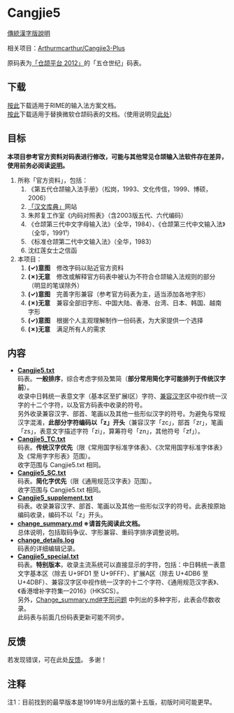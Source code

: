 # Cangjie5

[傳統漢字版說明](https://github.com/Jackchows/Cangjie5/blob/master/README.md)

相关项目：[Arthurmcarthur/Cangjie3-Plus](https://github.com/Arthurmcarthur/Cangjie3-Plus)

原码表为[「仓颉平台 2012」](https://chinesecj.com/forum/forum.php?mod=viewthread&tid=2596)的「五仓世纪」码表。

## 下载
[按此](https://github.com/Jackchows/Cangjie5/releases/download/v3.0/RimeData_20231117_Cangjie5.7z)下载适用于RIME的输入法方案文档。<br />
[按此](https://github.com/Jackchows/Cangjie5/releases/download/v3.0/MSCJData_20231117_Cangjie5.7z)下载适用于替换微软仓颉码表的文档。（使用说明见[此处](http://www.chinesecj.com/forum/forum.php?mod=viewthread&tid=194346)）

## 目标

**本项目参考官方资料对码表进行修改，可能与其他常见仓颉输入法软件存在差异，使用前务必阅读[说明](https://github.com/Jackchows/Cangjie5/blob/master/change_summary.md#%E4%B8%BB%E8%A6%81%E6%94%B9%E7%A2%BC%E8%AA%AA%E6%98%8E%E5%8F%8A%E7%88%AD%E8%AD%B0%E5%8F%96%E7%A2%BC)。**<br />
1. 所称「官方资料」，包括：
	1. 《第五代仓颉输入法手册》（松岗，1993、文化传信，1999、博硕，2006）
	2. [「汉文库典」](http://chidic.eduhk.hk/)网站
	3. 朱邦复工作室《内码对照表》（含2003版五代、六代编码）
	4. 《仓颉第三代中文字母输入法》（全华，1984）、《仓颉第三代中文输入法》（全华，1991¹）
	5. 《标准仓颉第二代中文输入法》（全华，1983）
	6. 沈红莲女士之信函
2. 本项目：
	1. **(✓)意图**　修改字码以贴近官方资料
	2. **(✗)无意**　修改或解释官方码表中被认为不符合仓颉输入法规则的部分（明显的笔误除外）
	3. **(✓)意图**　完善字形兼容（参考官方码表为主，适当添加各地字形）
	4. **(✗)无意**　兼容全部旧字形、中国大陆、香港、台湾、日本、韩国、越南字形
	5. **(✓)意图**　根据个人主观理解制作一份码表，为大家提供一个选择
	6. **(✗)无意**　满足所有人的需求

## 内容

- **[Cangjie5.txt](https://github.com/Jackchows/Cangjie5/blob/master/Cangjie5.txt)**<br />
码表。**一般排序**，综合考虑字频及繁简（**部分常用简化字可能排列于传统汉字前**）。<br />
收录中日韩统一表意文字（基本区至扩展I区）字符、[兼容汉字](https://zh.wikipedia.org/wiki/%E4%B8%AD%E6%97%A5%E9%9F%93%E7%9B%B8%E5%AE%B9%E8%A1%A8%E6%84%8F%E6%96%87%E5%AD%97)区中视作统一汉字的十二个字符，以及官方码表中收录的符号。<br />
另外收录兼容汉字、部首、笔画以及其他一些形似汉字的符号。为避免与常规汉字混淆，**此部分字符编码以「z」开头**（兼容汉字「zc」，部首「zr」，笔画「zs」，表意文字描述字符「zi」，算筹符号「zn」，其他符号「zf」）。
- **[Cangjie5_TC.txt](https://github.com/Jackchows/Cangjie5/blob/master/Cangjie5_TC.txt)**<br />
码表。**传统汉字优先**（限《常用国字标准字体表》、《次常用国字标准字体表》及《常用字字形表》范围）。<br />
收字范围与 Cangjie5.txt 相同。
- **[Cangjie5_SC.txt](https://github.com/Jackchows/Cangjie5/blob/master/Cangjie5_SC.txt)**<br />
码表。**简化字优先**（限《通用规范汉字表》范围）。<br />
收字范围与 Cangjie5.txt 相同。
- **[Cangjie5_supplement.txt](https://github.com/Jackchows/Cangjie5/blob/master/Cangjie5_supplement.txt)**<br />
码表。收录兼容汉字、部首、笔画以及其他一些形似汉字的符号。此表按原始编码收录，编码不以「z」开头。<br />
- **[change_summary.md](https://github.com/Jackchows/Cangjie5/blob/master/change_summary.md)    ※请首先阅读此文档。**<br />
总体说明，包括取码争议、字形兼容、重码字排序调整说明。
- **[change_details.log](https://github.com/Jackchows/Cangjie5/blob/master/change_details.log)**<br />
码表的详细编辑记录。
- **[Cangjie5_special.txt](https://github.com/Jackchows/Cangjie5/blob/master/Cangjie5_special.txt)**<br />
码表。**特别版本**，收录主流系统可以直接显示的字符，包括：中日韩统一表意文字基本区（除去 U+9FD1 至 U+9FFF）、扩展A区（除去 U+4DB6 至 U+4DBF）、兼容汉字区中视作统一汉字的十二个字符、《通用规范汉字表》、《香港增补字符集—2016》（HKSCS）。<br />
另外，[Change_summary.md#字形问题](https://github.com/Jackchows/Cangjie5/blob/master/change_summary.md#%E5%AD%97%E5%BD%A2%E5%95%8F%E9%A1%8C) 中列出的多种字形，此表会尽数收录。<br />
此码表与前面几份码表更新可能不同步。

## 反馈

若发现错误，可在此处[反馈](https://github.com/Jackchows/Cangjie5/issues/new)。
多谢！

## 注释

注1：目前找到的最早版本是1991年9月出版的第十五版，初版时间可能更早。
